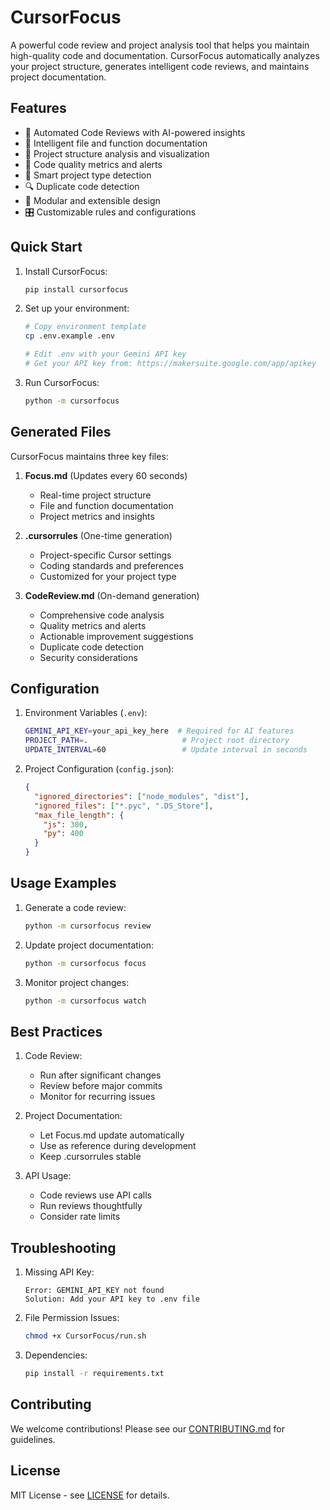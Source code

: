 # CursorFocus

A powerful code review and project analysis tool that helps you maintain high-quality code and documentation. CursorFocus automatically analyzes your project structure, generates intelligent code reviews, and maintains project documentation.

## Features

- 🔄 Automated Code Reviews with AI-powered insights
- 📝 Intelligent file and function documentation
- 🌳 Project structure analysis and visualization
- 📏 Code quality metrics and alerts
- 🎯 Smart project type detection
- 🔍 Duplicate code detection
- 🧩 Modular and extensible design
- 🎛️ Customizable rules and configurations

## Quick Start

1. Install CursorFocus:
   ```bash
   pip install cursorfocus
   ```

2. Set up your environment:
   ```bash
   # Copy environment template
   cp .env.example .env
   
   # Edit .env with your Gemini API key
   # Get your API key from: https://makersuite.google.com/app/apikey
   ```

3. Run CursorFocus:
   ```bash
   python -m cursorfocus
   ```

## Generated Files

CursorFocus maintains three key files:

1. **Focus.md** (Updates every 60 seconds)
   - Real-time project structure
   - File and function documentation
   - Project metrics and insights

2. **.cursorrules** (One-time generation)
   - Project-specific Cursor settings
   - Coding standards and preferences
   - Customized for your project type

3. **CodeReview.md** (On-demand generation)
   - Comprehensive code analysis
   - Quality metrics and alerts
   - Actionable improvement suggestions
   - Duplicate code detection
   - Security considerations

## Configuration

1. Environment Variables (`.env`):
   ```bash
   GEMINI_API_KEY=your_api_key_here  # Required for AI features
   PROJECT_PATH=.                     # Project root directory
   UPDATE_INTERVAL=60                 # Update interval in seconds
   ```

2. Project Configuration (`config.json`):
   ```json
   {
     "ignored_directories": ["node_modules", "dist"],
     "ignored_files": ["*.pyc", ".DS_Store"],
     "max_file_length": {
       "js": 300,
       "py": 400
     }
   }
   ```

## Usage Examples

1. Generate a code review:
   ```bash
   python -m cursorfocus review
   ```

2. Update project documentation:
   ```bash
   python -m cursorfocus focus
   ```

3. Monitor project changes:
   ```bash
   python -m cursorfocus watch
   ```

## Best Practices

1. Code Review:
   - Run after significant changes
   - Review before major commits
   - Monitor for recurring issues

2. Project Documentation:
   - Let Focus.md update automatically
   - Use as reference during development
   - Keep .cursorrules stable

3. API Usage:
   - Code reviews use API calls
   - Run reviews thoughtfully
   - Consider rate limits

## Troubleshooting

1. Missing API Key:
   ```
   Error: GEMINI_API_KEY not found
   Solution: Add your API key to .env file
   ```

2. File Permission Issues:
   ```bash
   chmod +x CursorFocus/run.sh
   ```

3. Dependencies:
   ```bash
   pip install -r requirements.txt
   ```

## Contributing

We welcome contributions! Please see our [CONTRIBUTING.md](CONTRIBUTING.md) for guidelines.

## License

MIT License - see [LICENSE](LICENSE) for details. 